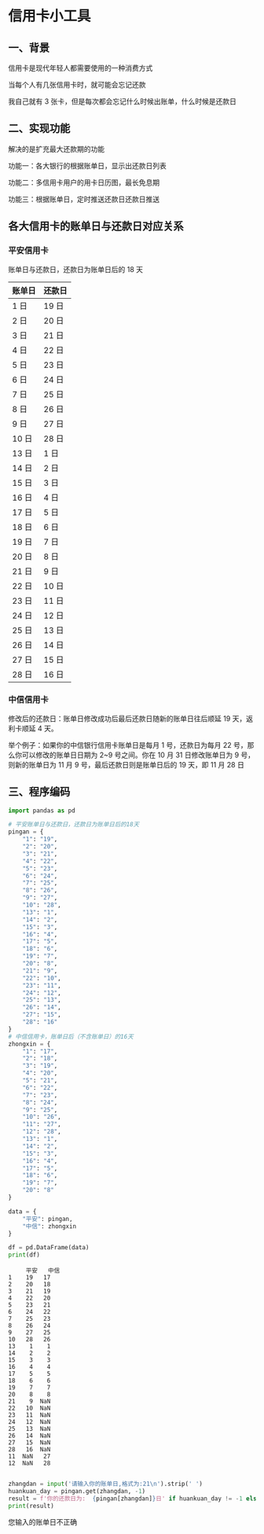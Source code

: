 # 信用卡小工具

## 一、背景

信用卡是现代年轻人都需要使用的一种消费方式

当每个人有几张信用卡时，就可能会忘记还款

我自己就有 3 张卡，但是每次都会忘记什么时候出账单，什么时候是还款日

## 二、实现功能

解决的是扩充最大还款期的功能

功能一：各大银行的根据账单日，显示出还款日列表

功能二：多信用卡用户的用卡日历图，最长免息期

功能三：根据账单日，定时推送还款日还款日推送

## 各大信用卡的账单日与还款日对应关系

### 平安信用卡

账单日与还款日，还款日为账单日后的 18 天

| 账单日 | 还款日 |
| ------ | ------ |
| 1 日   | 19 日  |
| 2 日   | 20 日  |
| 3 日   | 21 日  |
| 4 日   | 22 日  |
| 5 日   | 23 日  |
| 6 日   | 24 日  |
| 7 日   | 25 日  |
| 8 日   | 26 日  |
| 9 日   | 27 日  |
| 10 日  | 28 日  |
| 13 日  | 1 日   |
| 14 日  | 2 日   |
| 15 日  | 3 日   |
| 16 日  | 4 日   |
| 17 日  | 5 日   |
| 18 日  | 6 日   |
| 19 日  | 7 日   |
| 20 日  | 8 日   |
| 21 日  | 9 日   |
| 22 日  | 10 日  |
| 23 日  | 11 日  |
| 24 日  | 12 日  |
| 25 日  | 13 日  |
| 26 日  | 14 日  |
| 27 日  | 15 日  |
| 28 日  | 16 日  |

### 中信信用卡

修改后的还款日：账单日修改成功后最后还款日随新的账单日往后顺延 19 天，返利卡顺延 4 天。

举个例子：如果你的中信银行信用卡账单日是每月 1 号，还款日为每月 22 号，那么你可以修改的账单日日期为 2~9 号之间。你在 10 月 31 日修改账单日为 9 号，则新的账单日为 11 月 9 号，最后还款日则是账单日后的 19 天，即 11 月 28 日

## 三、程序编码

```python
import pandas as pd
```

```python
# 平安账单日与还款日，还款日为账单日后的18天
pingan = {
    "1": "19",
    "2": "20",
    "3": "21",
    "4": "22",
    "5": "23",
    "6": "24",
    "7": "25",
    "8": "26",
    "9": "27",
    "10": "28",
    "13": "1",
    "14": "2",
    "15": "3",
    "16": "4",
    "17": "5",
    "18": "6",
    "19": "7",
    "20": "8",
    "21": "9",
    "22": "10",
    "23": "11",
    "24": "12",
    "25": "13",
    "26": "14",
    "27": "15",
    "28": "16"
}
# 中信信用卡，账单日后（不含账单日）的16天
zhongxin = {
    "1": "17",
    "2": "18",
    "3": "19",
    "4": "20",
    "5": "21",
    "6": "22",
    "7": "23",
    "8": "24",
    "9": "25",
    "10": "26",
    "11": "27",
    "12": "28",
    "13": "1",
    "14": "2",
    "15": "3",
    "16": "4",
    "17": "5",
    "18": "6",
    "19": "7",
    "20": "8"
}

data = {
    "平安": pingan,
    "中信": zhongxin
}

df = pd.DataFrame(data)
print(df)
```

         平安   中信
    1    19   17
    2    20   18
    3    21   19
    4    22   20
    5    23   21
    6    24   22
    7    25   23
    8    26   24
    9    27   25
    10   28   26
    13    1    1
    14    2    2
    15    3    3
    16    4    4
    17    5    5
    18    6    6
    19    7    7
    20    8    8
    21    9  NaN
    22   10  NaN
    23   11  NaN
    24   12  NaN
    25   13  NaN
    26   14  NaN
    27   15  NaN
    28   16  NaN
    11  NaN   27
    12  NaN   28

```python

zhangdan = input('请输入你的账单日,格式为:21\n').strip(' ')
huankuan_day = pingan.get(zhangdan, -1)
result = f'你的还款日为:  {pingan[zhangdan]}日' if huankuan_day != -1 else "您输入的账单日不正确"
print(result)

```

您输入的账单日不正确
